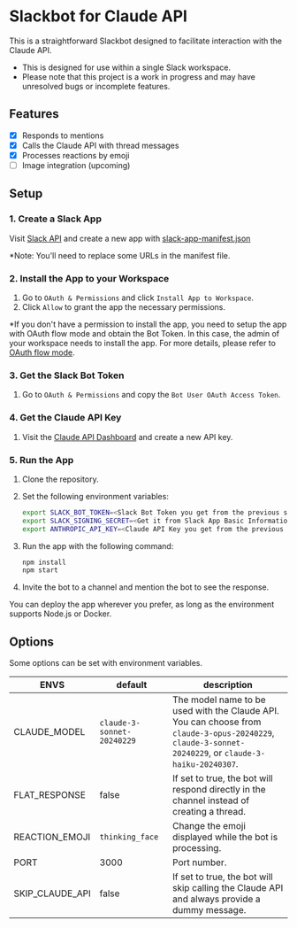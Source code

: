 # Slackbot for Claude API

This is a straightforward Slackbot designed to facilitate interaction with the Claude API.

- This is designed for use within a single Slack workspace.
- Please note that this project is a work in progress and may have unresolved bugs or incomplete features.

## Features

- [x] Responds to mentions
- [x] Calls the Claude API with thread messages
- [x] Processes reactions by emoji
- [ ] Image integration (upcoming)

## Setup

### 1. Create a Slack App

Visit [Slack API](https://api.slack.com/apps) and create a new app with [slack-app-manifest.json](https://github.com/satetsu888/slackbot-for-claude/blob/main/slack-app-manifest.json)

*Note: You'll need to replace some URLs in the manifest file.

### 2. Install the App to your Workspace

1. Go to `OAuth & Permissions` and click `Install App to Workspace`.
2. Click `Allow` to grant the app the necessary permissions.

*If you don't have a permission to install the app, you need to setup the app with OAuth flow mode and obtain the Bot Token. In this case, the admin of your workspace needs to install the app. For more details, please refer to [OAuth flow mode](https://github.com/satetsu888/slackbot-for-claude/blob/main/docs/oauth-flow-mode.md).

### 3. Get the Slack Bot Token

1. Go to `OAuth & Permissions` and copy the `Bot User OAuth Access Token`.

### 4. Get the Claude API Key

1. Visit the [Claude API Dashboard](https://console.anthropic.com/) and create a new API key.

### 5. Run the App

1. Clone the repository.
2. Set the following environment variables:

    ```bash
    export SLACK_BOT_TOKEN=<Slack Bot Token you get from the previous step>
    export SLACK_SIGNING_SECRET=<Get it from Slack App Basic Information>
    export ANTHROPIC_API_KEY=<Claude API Key you get from the previous step>
    ```

3. Run the app with the following command:

    ```bash
    npm install
    npm start
    ```

4. Invite the bot to a channel and mention the bot to see the response.

You can deploy the app wherever you prefer, as long as the environment supports Node.js or Docker.

## Options

Some options can be set with environment variables.

| ENVS | default | description |
| -------- | -------- | -------- |
| CLAUDE_MODEL | `claude-3-sonnet-20240229` | The model name to be used with the Claude API. You can choose from `claude-3-opus-20240229`, `claude-3-sonnet-20240229`, or `claude-3-haiku-20240307`. |
| FLAT_RESPONSE   | false  | If set to true, the bot will respond directly in the channel instead of creating a thread. |
| REACTION_EMOJI   | `thinking_face` | Change the emoji displayed while the bot is processing. |
| PORT   | 3000   | Port number.  |
| SKIP_CLAUDE_API   | false   | If set to true, the bot will skip calling the Claude API and always provide a dummy message. |
